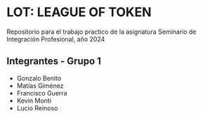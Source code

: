 # LOT: LEAGUE OF TOKEN

Repositorio para el trabajo practico de la asignatura Seminario de Integración Profesional, año 2024

## Integrantes - Grupo 1

-   Gonzalo Benito
-   Matías Giménez
-   Francisco Guerra
-   Kevin Monti
-   Lucio Reinoso
